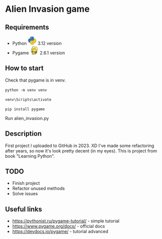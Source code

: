 # Alien Invasion game

## Requirements
- Python <img src='images/python_icon.webp' alt='Python' width='28' height='28'> 3.12 version
- Pygame <img src='images/pygame_icon.png' alt='Pygame' width='28' height='28'> 2.6.1 version

## How to start

Check that pygame is in venv.

``
python -m venv venv
``

``
venv\Scripts\activate
``

``
pip install pygame
``

Run alien_invasion.py

## Description
First project I uploaded to GitHub in 2023. XD
I've made some refactoring after years, so now it's look pretty decent (in my eyes).
This is project from book "Learning Python".

## TODO
- Finish project
- Refactor unused methods 
- Solve issues

## Useful links
- https://pythonist.ru/pygame-tutorial/ - simple tutorial
- https://www.pygame.org/docs/ - official docs
- https://devdocs.io/pygame/ - tutorial advanced
